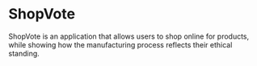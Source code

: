 # ShopVote
ShopVote is an application that allows users to shop online for products, while showing how the manufacturing process reflects their ethical standing.
